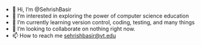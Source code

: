 - 👋 Hi, I’m @SehrishBasir
- 👀 I’m interested in exploring the power of computer science education
- 🌱 I’m currently learning version control, coding, testing, and many things
- 💞️ I’m looking to collaborate on nothing right now.
- 📫 How to reach me sehrishbasir@vt.edu

<!---
SehrishBasir/SehrishBasir is a ✨ special ✨ repository because its `README.md` (this file) appears on your GitHub profile.
You can click the Preview link to take a look at your changes.
--->
